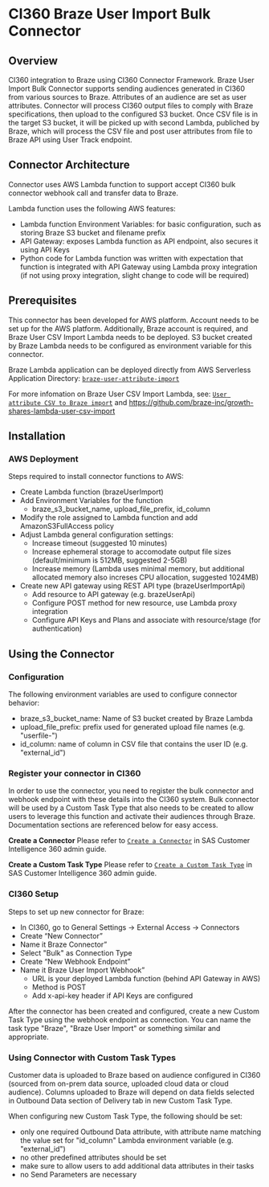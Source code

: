 # CI360 Braze User Import Bulk Connector

## Overview

CI360 integration to Braze using CI360 Connector Framework. Braze User Import Bulk Connector supports sending audiences generated in CI360 from various sources to Braze. Attributes of an audience are set as user attributes. Connector will process CI360 output files to comply with Braze specifications, then upload to the configured S3 bucket. Once CSV file is in the target S3 bucket, it will be picked up with second Lambda, publiched by Braze, which will process the CSV file and post user attributes from file to Braze API using User Track endpoint.

## Connector Architecture

Connector uses AWS Lambda function to support accept CI360 bulk connector webhook call and transfer data to Braze.

Lambda function uses the following AWS features:
- Lambda function Environment Variables: for basic configuration, such as storing Braze S3 bucket and filename prefix
- API Gateway: exposes Lambda function as API endpoint, also secures it using API Keys
- Python code for Lambda function was written with expectation that function is integrated with API Gateway using Lambda proxy integration (if not using proxy integration, slight change to code will be required)

## Prerequisites

This connector has been developed for AWS platform. Account needs to be set up for the AWS platform. Additionally, Braze account is required, and Braze User CSV Import Lambda needs to be deployed. S3 bucket created by Braze Lambda needs to be configured as environment variable for this connector. 

Braze Lambda application can be deployed directly from AWS Serverless Application Directory: [`braze-user-attribute-import`](https://console.aws.amazon.com/lambda/home?region=us-east-1#/create/app?applicationId=arn:aws:serverlessrepo:us-east-1:585170621372:applications/braze-user-attribute-import)

For more infomation on Braze User CSV Import Lambda, see: [`User attribute CSV to Braze import`](https://www.braze.com/docs/user_csv_lambda) and https://github.com/braze-inc/growth-shares-lambda-user-csv-import


## Installation

### AWS Deployment

Steps required to install connector functions to AWS:
- Create Lambda function (brazeUserImport)
- Add Environment Variables for the function
    - braze_s3_bucket_name, upload_file_prefix, id_column
- Modify the role assigned to Lambda function and add AmazonS3FullAccess policy
- Adjust Lambda general configuration settings:
    - Increase timeout (suggested 10 minutes)
    - Increase ephemeral storage to accomodate output file sizes (default/minimum is 512MB, suggested 2-5GB)
    - Increase memory (Lambda uses minimal memory, but additional allocated memory also increses CPU allocation, suggested 1024MB)
- Create new API gateway using REST API type (brazeUserImportApi)
    - Add resource to API gateway (e.g. brazeUserApi)
    - Configure POST method for new resource, use Lambda proxy integration
    - Configure API Keys and Plans and associate with resource/stage (for authentication)

## Using the Connector

### Configuration

The following environment variables are used to configure connector behavior:
-	braze_s3_bucket_name: Name of S3 bucket created by Braze Lambda
-	upload_file_prefix: prefix used for generated upload file names (e.g. "userfile-")
-	id_column: name of column in CSV file that contains the user ID (e.g. "external_id")


### Register your connector in CI360

In order to use the connector, you need to register the bulk connector and webhook endpoint with these details into the CI360 system. Bulk connector will be used by a Custom Task Type that also needs to be created to allow users to leverage this function and activate their audiences through Braze. Documentation sections are referenced below for easy access.

**Create a Connector**
Please refer to [`Create a Connector`](https://go.documentation.sas.com/doc/en/cintcdc/production.a/cintag/custom-task-create-connector.htm) in SAS Customer Intelligence 360 admin guide.

**Create a Custom Task Type**
Please refer to [`Create a Custom Task Type`](https://go.documentation.sas.com/doc/en/cintcdc/production.a/cintag/custom-tasks-create-triggered.htm) in SAS Customer Intelligence 360 admin guide.

### CI360 Setup

Steps to set up new connector for Braze:
-   In CI360, go to General Settings -> External Access -> Connectors
-   Create “New Connector”
-   Name it Braze Connector” 
-   Select "Bulk" as Connection Type
-   Create “New Webhook Endpoint”
-   Name it Braze User Import Webhook”
    -   URL is your deployed Lambda function (behind API Gateway in AWS)
    -   Method is POST
    -   Add x-api-key header if API Keys are configured

After the connector has been created and configured, create a new Custom Task Type using the webhook endpoint as connection. You can name the task type "Braze", "Braze User Import" or something similar and appropriate.

### Using Connector with Custom Task Types

Customer data is uploaded to Braze based on audience configured in CI360 (sourced from on-prem data source, uploaded cloud data or cloud audience). Columns uploaded to Braze will depend on data fields selected in Outbound Data section of Delivery tab in new Custom Task Type.

When configuring new Custom Task Type, the following should be set:
- only one required Outbound Data attribute, with attribute name matching the value set for "id_column" Lambda environment variable (e.g. "external_id")
- no other predefined attributes should be set
- make sure to allow users to add additional data attributes in their tasks
- no Send Parameters are necessary
